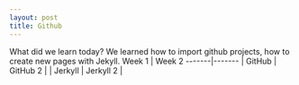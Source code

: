 ```yaml
---
layout: post
title: Github
---
```

What did we learn today? We learned how to  import github projects, how to create new pages with Jekyll.
Week 1 | Week 2
-------|-------
| GitHub | GitHub 2 |
| Jerkyll | Jerkyll 2 |
